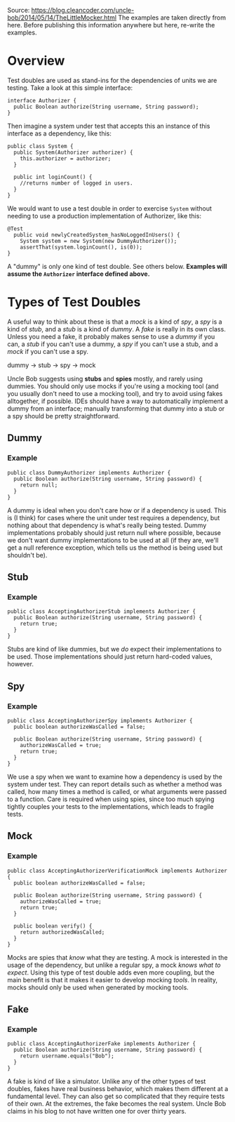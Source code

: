 Source: https://blog.cleancoder.com/uncle-bob/2014/05/14/TheLittleMocker.html
The examples are taken directly from here. Before publishing this information anywhere but here, re-write the examples.

# Overview

Test doubles are used as stand-ins for the dependencies of units we are testing. Take a look at this simple interface:

```
interface Authorizer {
  public Boolean authorize(String username, String password);
}
```

Then imagine a system under test that accepts this an instance of this interface as a dependency, like this:

```
public class System {
  public System(Authorizer authorizer) {
	this.authorizer = authorizer;
  }

  public int loginCount() {
	//returns number of logged in users.
  }
}
```

We would want to use a test double in order to exercise `System` without needing to use a production implementation of Authorizer, like this:

```
@Test
  public void newlyCreatedSystem_hasNoLoggedInUsers() {
	System system = new System(new DummyAuthorizer());
	assertThat(system.loginCount(), is(0));
}
```

A "dummy" is only one kind of test double. See others below. **Examples will assume the `Authorizer` interface defined above.**

# Types of Test Doubles

A useful way to think about these is that a *mock* is a kind of *spy*, a *spy* is a kind of *stub*, and a *stub* is a kind of *dummy*. A *fake* is really in its own class. Unless you need a fake, it probably makes sense to use a *dummy* if you can, a *stub* if you can't use a dummy, a *spy* if you can't use a stub, and a *mock* if you can't use a spy.

dummy -> stub -> spy -> mock

Uncle Bob suggests using **stubs** and **spies** mostly, and rarely using dummies. You should only use mocks if you're using a mocking tool (and you usually don't need to use a mocking tool), and try to avoid using fakes alltogether, if possible. IDEs should have a way to automatically implement a dummy from an interface; manually transforming that dummy into a stub or a spy should be pretty straightforward.

## Dummy

### Example

```
public class DummyAuthorizer implements Authorizer {
  public Boolean authorize(String username, String password) {
	return null;
  }
}
```

A dummy is ideal when you don't care how or if a dependency is used. This is (I think) for cases where the unit under test requires a dependency, but nothing about that dependency is what's really being tested. Dummy implementations probably should just return null where possible, because we don't want dummy implementations to be used at all (if they are, we'll get a null reference exception, which tells us the method is being used but shouldn't be).

## Stub

### Example

```
public class AcceptingAuthorizerStub implements Authorizer {
  public Boolean authorize(String username, String password) {
	return true;
  }
}
```

Stubs are kind of like dummies, but we _do_ expect their implementations to be used. Those implementations should just return hard-coded values, however.

## Spy

### Example

```
public class AcceptingAuthorizerSpy implements Authorizer {
  public boolean authorizeWasCalled = false;

  public Boolean authorize(String username, String password) {
	authorizeWasCalled = true;
	return true;
  }
}
```

We use a spy when we want to examine how a dependency is used by the system under test. They can report details such as whether a method was called, how many times a method is called, or what arguments were passed to a function. Care is required when using spies, since too much spying tightly couples your tests to the implementations, which leads to fragile tests.

## Mock

### Example

```
public class AcceptingAuthorizerVerificationMock implements Authorizer {
  public boolean authorizeWasCalled = false;

  public Boolean authorize(String username, String password) {
	authorizeWasCalled = true;
	return true;
  }

  public boolean verify() {
	return authorizedWasCalled;
  }
}
```

Mocks are spies that _know_ what they are testing. A mock is interested in the usage of the dependency, but unlike a regular spy, a mock *knows what to expect*. Using this type of test double adds even more coupling, but the main benefit is that it makes it easier to develop mocking *tools*. In reality, mocks should only be used when generated by mocking tools.

## Fake

### Example

```
public class AcceptingAuthorizerFake implements Authorizer {
  public Boolean authorize(String username, String password) {
	return username.equals("Bob");
  }
}
```

A fake is kind of like a simulator. Unlike any of the other types of test doubles, fakes have real business behavior, which makes them different at a fundamental level. They can also get so complicated that they require tests of their own. At the extremes, the fake becomes the real system. Uncle Bob claims in his blog to not have written one for over thirty years.
